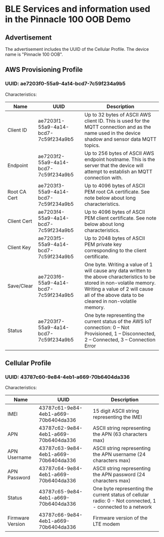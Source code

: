 # BLE Services and information used in the Pinnacle 100 OOB Demo

## Advertisement
The advertisement includes the UUID of the Cellular Profile.
The device name is "Pinnacle 100 OOB".

## AWS Provisioning Profile
### UUID: ae7203f0-55a9-4a14-bcd7-7c59f234a9b5

Characteristics:

| Name    | UUID  | Description |
| ------- | ----- | ----------  |
| Client ID | ae7203f1-55a9-4a14-bcd7-7c59f234a9b5 | Up to 32 bytes of ASCII AWS client ID. This is used for the MQTT connection and as the name used in the device shadow and sensor data MQTT topics. |
| Endpoint | ae7203f2-55a9-4a14-bcd7-7c59f234a9b5 | Up to 256 bytes of ASCII AWS endpoint hostname. This is the server that the device will attempt to establish an MQTT connection with. |
| Root CA Cert  | ae7203f3-55a9-4a14-bcd7-7c59f234a9b5  | Up to 4096 bytes of ASCII PEM root CA certificate. See note below about long characteristics. |
| Client Cert  | ae7203f4-55a9-4a14-bcd7-7c59f234a9b5  | Up to 4096 bytes of ASCII PEM client certificate. See note below about long characteristics. |
| Client Key  | ae7203f5-55a9-4a14-bcd7-7c59f234a9b5  | Up to 2048 bytes of ASCII PEM private key corresponding to the client certificate. |
| Save/Clear  | ae7203f6-55a9-4a14-bcd7-7c59f234a9b5  | One byte. Writing a value of 1 will cause any data written to the above characteristics to be stored in non-volatile memory. Writing a value of 2 will cause all of the above data to be cleared in non-volatile memory. |
| Status  | ae7203f7-55a9-4a14-bcd7-7c59f234a9b5  | One byte representing the current status of the AWS IoT connection: 0 – Not Provisioned, 1 – Disconnected, 2 – Connected, 3 – Connection Error |

## Cellular Profile
### UUID: 43787c60-9e84-4eb1-a669-70b6404da336

Characteristics:

| Name    | UUID  | Description |
| ------- | ----- | ----------- |
| IMEI | 43787c61-9e84-4eb1-a669-70b6404da336 | 15 digit ASCII string representing the IMEI |
| APN | 43787c62-9e84-4eb1-a669-70b6404da336 | ASCII string representing the APN (63 characters max) |
| APN Username | 43787c63-9e84-4eb1-a669-70b6404da336 | ASCII string representing the APN username (24 characters max) |
| APN Password | 43787c64-9e84-4eb1-a669-70b6404da336 | ASCII string representing the APN password (24 characters max) |
| Status | 43787c65-9e84-4eb1-a669-70b6404da336 | One byte representing the current status of cellular radio: 0 - Not connected, 1 - connected to a network |
| Firmware Version | 43787c66-9e84-4eb1-a669-70b6404da336 | Firmware version of the LTE modem |